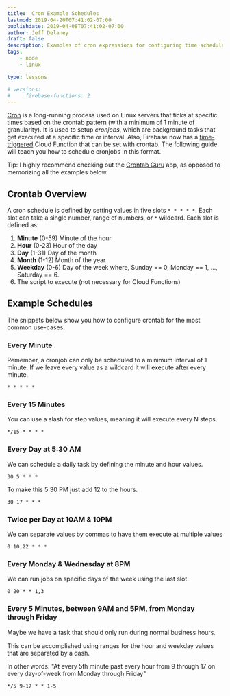 ```yaml
---
title:  Cron Example Schedules
lastmod: 2019-04-20T07:41:02-07:00
publishdate: 2019-04-08T07:41:02-07:00
author: Jeff Delaney
draft: false
description: Examples of cron expressions for configuring time schedules and cronjobs.  
tags: 
    - node
    - linux

type: lessons

# versions: 
#     firebase-functions: 2
---
```


[Cron](https://en.wikipedia.org/wiki/Cron) is a long-running process used on Linux servers that ticks at specific times based on the crontab pattern (with a minimum of 1 minute of granularity). It is used to setup *cronjobs*, which are background tasks that get executed at a specific time or interval. Also, Firebase now has a [time-triggered](https://firebase.googleblog.com/2019/04/schedule-cloud-functions-firebase-cron.html) Cloud Function that can be set with crontab. The following guide will teach you how to schedule cronjobs in this format. 

Tip: I highly recommend checking out the [Crontab Guru](https://crontab.guru/every-weekday) app, as opposed to memorizing all the examples below. 

## Crontab Overview

A cron schedule is defined by setting values in five slots `* * * * *`. Each slot can take a single number, range of numbers, or `*` wildcard. Each slot is defined as:

1. **Minute** (0-59) Minute of the hour
2. **Hour**	(0-23) Hour of the day
3. **Day**	(1-31)	Day of the month
4. **Month** (1-12)	Month of the year
5. **Weekday** (0-6) Day of the week where, Sunday == 0, Monday == 1, ..., Saturday == 6. 
6. The script to execute (not necessary for Cloud Functions)

## Example Schedules

The snippets below show you how to configure crontab for the most common use-cases. 

### Every Minute

Remember, a cronjob can only be scheduled to a minimum interval of 1 minute. If we leave every value as a wildcard it will execute after every minute. 

```text
* * * * *
```

### Every 15 Minutes

You can use a slash for step values, meaning it will execute every N steps. 

```text
*/15 * * * *
```


### Every Day at 5:30 AM

We can schedule a daily task by defining the minute and hour values. 

```text
30 5 * * *
```

To make this 5:30 PM just add 12 to the hours. 

```text
30 17 * * *
```

### Twice per Day at 10AM & 10PM

We can separate values by commas to have them execute at multiple values

```text
0 10,22 * * *
```

### Every Monday & Wednesday at 8PM

We can run jobs on specific days of the week using the last slot. 

```text
0 20 * * 1,3
```


### Every 5 Minutes, between 9AM and 5PM, from Monday through Friday

Maybe we have a task that should only run during normal business hours. 

This can be accomplished using ranges for the hour and weekday values that are separated by a dash. 

In other words: "At every 5th minute past every hour from 9 through 17 on every day-of-week from Monday through Friday"

```text
*/5 9-17 * * 1-5
```
